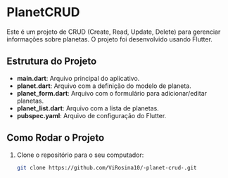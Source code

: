 # PlanetCRUD

Este é um projeto de CRUD (Create, Read, Update, Delete) para gerenciar informações sobre planetas. O projeto foi desenvolvido usando Flutter.

## Estrutura do Projeto

- **main.dart**: Arquivo principal do aplicativo.
- **planet.dart**: Arquivo com a definição do modelo de planeta.
- **planet_form.dart**: Arquivo com o formulário para adicionar/editar planetas.
- **planet_list.dart**: Arquivo com a lista de planetas.
- **pubspec.yaml**: Arquivo de configuração do Flutter.

## Como Rodar o Projeto

1. Clone o repositório para o seu computador:
   ```sh
   git clone https://github.com/ViRosina10/-planet-crud-.git

